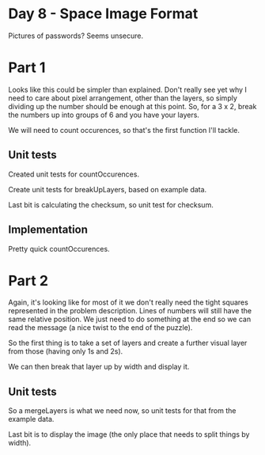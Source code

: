 # Day 8 - Space Image Format

Pictures of passwords? Seems unsecure.

# Part 1

Looks like this could be simpler than explained. Don't really see yet why I need to care about pixel arrangement, other than the layers, so simply dividing up the number should be enough at this point. So, for a 3 x 2, break the numbers up into groups of 6 and you have your layers.

We will need to count occurences, so that's the first function I'll tackle.

## Unit tests

Created unit tests for countOccurences.

Create unit tests for breakUpLayers, based on example data.

Last bit is calculating the checksum, so unit test for checksum.

## Implementation

Pretty quick countOccurences.

# Part 2

Again, it's looking like for most of it we don't really need the tight squares represented in the problem description. Lines of numbers will still have the same relative position. We just need to do something at the end so we can read the message (a nice twist to the end of the puzzle).

So the first thing is to take a set of layers and create a further visual layer from those (having only 1s and 2s).

We can then break that layer up by width and display it.

## Unit tests

So a mergeLayers is what we need now, so unit tests for that from the example data.

Last bit is to display the image (the only place that needs to split things by width).